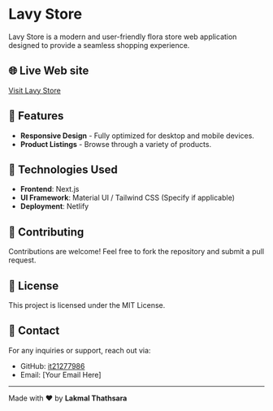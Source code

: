 # Lavy Store

Lavy Store is a modern and user-friendly flora store web application designed to provide a seamless shopping experience.

## 🌐 Live Web site
[Visit Lavy Store](https://lavystore.netlify.app/)

## 📌 Features
- **Responsive Design** - Fully optimized for desktop and mobile devices.
- **Product Listings** - Browse through a variety of products.

## 🚀 Technologies Used
- **Frontend**: Next.js
- **UI Framework**: Material UI / Tailwind CSS (Specify if applicable)
- **Deployment**: Netlify

## 🤝 Contributing
Contributions are welcome! Feel free to fork the repository and submit a pull request.

## 📄 License
This project is licensed under the MIT License.

## 📧 Contact
For any inquiries or support, reach out via:
- GitHub: [it21277986](https://github.com/it21277986)
- Email: [Your Email Here]

---
Made with ❤️ by **Lakmal Thathsara**

